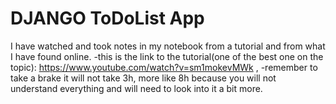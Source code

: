 # DJANGO ToDoList App
   I have watched and took notes in my notebook from a tutorial and from what I have found online.
  -this is the link to the tutorial(one of the best one on the topic): https://www.youtube.com/watch?v=sm1mokevMWk ,
  -remember to take a brake it will not take 3h, more like 8h because you will not understand everything and will need 
 to look into it a bit more.
 
